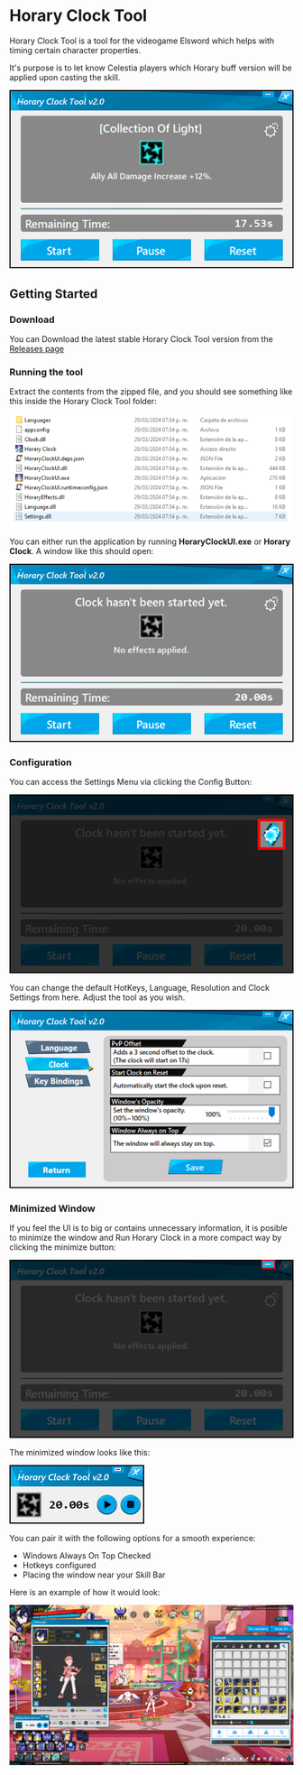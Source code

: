 # Horary Clock Tool

Horary Clock Tool is a tool for the videogame Elsword which helps with timing certain character properties.

It's purpose is to let know Celestia players which Horary buff version will be applied upon casting the skill.

![Horary Clock Sample Image](./Docs/HoraryClock_Sample.png)

## Getting Started

### Download

You can Download the latest stable Horary Clock Tool version from the [Releases page](https://github.com/NicoVG12/HoraryClock/releases)

### Running the tool

Extract the contents from the zipped file, and you should see something like this inside the Horary Clock Tool folder:

![Horary Clock Folder Image](./Docs/HoraryClock_folder.png)

You can either run the application by running **HoraryClockUI.exe** or **Horary Clock**. A window like this should open:

![Horary Clock Image](./Docs/HoraryClock_Sample0.png)

### Configuration

You can  access the Settings Menu via clicking the Config Button:

![Horary Clock Config Button Image](./Docs/HoraryClock_ConfigButton.png)

You can change the default HotKeys, Language, Resolution and Clock Settings from here. Adjust the tool as you wish.

![Horary Clock Config Image](./Docs/HoraryClock_Config.png)

### Minimized Window

If you feel the UI is to big or contains unnecessary information, it is posible to minimize the window and Run Horary Clock in a more compact way by clicking the minimize button:

![Horary Clock Minimize Button Image](./Docs/HoraryClock_MinimizeButton.png)

The minimized window looks like this:

![Horary Clock Minimized Window Image](./Docs/HoraryClock_MinimizedWindow.png)

You can pair it with the following options for a smooth experience:
* Windows Always On Top Checked
* Hotkeys configured
* Placing the window near your Skill Bar

Here is an example of how it would look:

![Horary Clock Minimized Window Usage Example Image](./Docs/Screenshot_1.png)